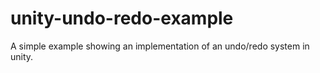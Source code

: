 # unity-undo-redo-example
A simple example showing an implementation of an undo/redo system in unity.
